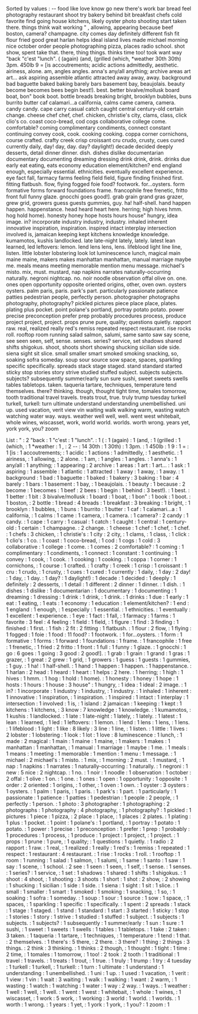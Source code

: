 Sorted by values :
-- food like love know go new there's work bar bread feel photography restaurant shoot try bakery behind bit breakfast chefs cold favorite find going house kitchens, likely oyster photo shooting start taken there. things think wait working " , allowing, appearing because beef boston, camera? champagne. city comes day definitely different fish fit flour fried good great harlan helps ideal island lives made michael morning nice october order people photographing pizza, places radio school. shot show, spent take that. there, thing things. thinks time too! took want way "back "c'est "lunch". ( (again) (and, (grilled (which, *weather 30th 30th) 3pm. 450lb 9 = [is accoutrements; acidic actions admittedly, aesthetic. airiness, alone. am, angles angles. anna's any/all anything; archive areas art art... ask aspiring assemble atlantic attracted away away, away. background bad baguette baked baking barely bars basement bay, beaujolais. beauty become becomes bees begin best!). best. better bivalve/mollusk board boat, bon" book boot. bottle breads breaking bright, brooklyn bubbles, buns burrito butter caf calamari...a california, calms came camera, camera. candy candy. cape carry casual catch caught central century-old certain change. cheese chef chef, chef. chicken, christie's city, clams, class, click clio's co. coast coco-bread, cod cogs collaborative college come. comfortable? coming complimentary condiments, connect constant continuing convey cook, cook. cooking cooking. coppa corner cornichons, course crafted. crafty creek crisp croissant cru crudo, crusty, cues cured currently daily, day! day, day. day? daylight!) decade decided deeply desserts, detail dinner dinner. dish. dishes dislike documentarian documentary documenting dreaming dressing drink drink, drink. drinks due early eat eating, eats economy education element/kitchen? end england enough, especially essential. ethnicities. eventually excellent experience. eye fact fall, farmacy farms feeling field field, figure finding finished first. fitting flatbush. flow, flying fogged foie food? footwork. for...oysters. form formative forms forward foundations frame. francophile free frenetic, fritto front full funny glaze. gnocchi goes good!]. grab grain grand gras grazer, grew grid, growers guess guests gummies, guy. ha! half-shell. hand happen happen. happenstance. head heard heart here. herring; high hives hmm. hog hold home). honesty honey hope hosts hours house" hungry, idea image. in? incorporate industry industry, industry. inhaled inherent innovative inspiration, inspiration. inspired intact interplay intersection involved is, jamaican keeping kept kitchens knowledge knowledge. kumamotos, kushis landlocked. late late-night lately, lately. latest lean learned, led leftovers: lemon. lend lens lens, lens. lifeblood light line line, listen. little lobster lobstering look lot luminescence lunch, magical main maine maine, makers makes manhattan manhattan, manual marriage maybe me. meals means meeting memorable mention menu message. michael's misto. mix, must. mustard, nap napkins narrates naturally-occurring naturally. negroni nightcap. no. noir noodle observation offal olive on. one. ones open opportunity opposite oriented origins, other, oven own. oysters oysters. palm paris, paris. park's part. particularly passionate patience patties pedestrian people, perfectly person. photographer photographs photography, photography? pickled pictures piece place place, plates. plating plus pocket. point polane's portland, portray potato potato. power precise preconception prefer prep probably procedures process, produce project project, project. props prune pure, quality; questions quietly. rapport raw. real, realized really red's remiss repeated respect restaurant. rise rocks roll. rooftop room running salad salmon, salumi, same santo saw say scene, see seen seen, self, sense. senses. series? service, set shadows shared shifts shigokus. shoot, shoots short showing shucking sicilian side side. siena sight sit slice. small smaller smart smoked smoking snacking, so, soaking sofra someday. soup sour source sow space, spaces, sparkling specific specifically. spreads stack stage staged. stand standard started sticky stop stories story strive studied stuffed subject. subjects subjects. subjects? subsequently summer/early sun sure sushi, sweet sweets swells tables tabletops. taken. taqueria tartare, techniques, temperature tend themselves. there? thinking. though, thought tight time, tomales tomorrow, tooth traditional travel travels. treats trout, true. truly trump tuesday turkell turkell, turkell: turn ultimate understand understanding unembellished. uni up. used vacation, verit view vin waiting walk walking warm, wasting watch watching water way. ways. weather well well, well. went west whitebait, whole wines, wiscasset, work, world world. worlds. worth wrong. years yet, york york, you? zoom 

List :
" : 2
"back : 1
"c'est : 1
"lunch". : 1
( : 1
(again) : 1
(and, : 1
(grilled : 1
(which, : 1
*weather : 1
, : 2
-- : 14
30th : 1
30th) : 1
3pm. : 1
450lb : 1
9 : 1
= : 1
[is : 1
accoutrements; : 1
acidic : 1
actions : 1
admittedly, : 1
aesthetic. : 1
airiness, : 1
allowing, : 2
alone. : 1
am, : 1
angles : 1
angles. : 1
anna's : 1
any/all : 1
anything; : 1
appearing : 2
archive : 1
areas : 1
art : 1
art... : 1
ask : 1
aspiring : 1
assemble : 1
atlantic : 1
attracted : 1
away : 1
away, : 1
away. : 1
background : 1
bad : 1
baguette : 1
baked : 1
bakery : 3
baking : 1
bar : 4
barely : 1
bars : 1
basement : 1
bay, : 1
beaujolais. : 1
beauty : 1
because : 2
become : 1
becomes : 1
beef : 2
bees : 1
begin : 1
behind : 3
best!). : 1
best. : 1
better : 1
bit : 3
bivalve/mollusk : 1
board : 1
boat, : 1
bon" : 1
book : 1
boot. : 1
boston, : 2
bottle : 1
bread : 4
breads : 1
breakfast : 3
breaking : 1
bright, : 1
brooklyn : 1
bubbles, : 1
buns : 1
burrito : 1
butter : 1
caf : 1
calamari...a : 1
california, : 1
calms : 1
came : 1
camera, : 1
camera. : 1
camera? : 2
candy : 1
candy. : 1
cape : 1
carry : 1
casual : 1
catch : 1
caught : 1
central : 1
century-old : 1
certain : 1
champagne. : 2
change. : 1
cheese : 1
chef : 1
chef, : 1
chef. : 1
chefs : 3
chicken, : 1
christie's : 1
city : 2
city, : 1
clams, : 1
class, : 1
click : 1
clio's : 1
co. : 1
coast : 1
coco-bread, : 1
cod : 1
cogs : 1
cold : 3
collaborative : 1
college : 1
come. : 1
comes : 2
comfortable? : 1
coming : 1
complimentary : 1
condiments, : 1
connect : 1
constant : 1
continuing : 1
convey : 1
cook, : 1
cook. : 1
cooking : 1
cooking. : 1
coppa : 1
corner : 1
cornichons, : 1
course : 1
crafted. : 1
crafty : 1
creek : 1
crisp : 1
croissant : 1
cru : 1
crudo, : 1
crusty, : 1
cues : 1
cured : 1
currently : 1
daily, : 1
day : 2
day! : 1
day, : 1
day. : 1
day? : 1
daylight!) : 1
decade : 1
decided : 1
deeply : 1
definitely : 2
desserts, : 1
detail : 1
different : 2
dinner : 1
dinner. : 1
dish. : 1
dishes : 1
dislike : 1
documentarian : 1
documentary : 1
documenting : 1
dreaming : 1
dressing : 1
drink : 1
drink, : 1
drink. : 1
drinks : 1
due : 1
early : 1
eat : 1
eating, : 1
eats : 1
economy : 1
education : 1
element/kitchen? : 1
end : 1
england : 1
enough, : 1
especially : 1
essential. : 1
ethnicities. : 1
eventually : 1
excellent : 1
experience. : 1
eye : 1
fact : 1
fall, : 1
farmacy : 1
farms : 1
favorite : 3
feel : 4
feeling : 1
field : 1
field, : 1
figure : 1
find : 3
finding : 1
finished : 1
first. : 1
fish : 2
fit : 2
fitting : 1
flatbush. : 1
flour : 2
flow, : 1
flying : 1
fogged : 1
foie : 1
food : 11
food? : 1
footwork. : 1
for...oysters. : 1
form : 1
formative : 1
forms : 1
forward : 1
foundations : 1
frame. : 1
francophile : 1
free : 1
frenetic, : 1
fried : 2
fritto : 1
front : 1
full : 1
funny : 1
glaze. : 1
gnocchi : 1
go : 6
goes : 1
going : 3
good : 2
good!]. : 1
grab : 1
grain : 1
grand : 1
gras : 1
grazer, : 1
great : 2
grew : 1
grid, : 1
growers : 1
guess : 1
guests : 1
gummies, : 1
guy. : 1
ha! : 1
half-shell. : 1
hand : 1
happen : 1
happen. : 1
happenstance. : 1
harlan : 2
head : 1
heard : 1
heart : 1
helps : 2
here. : 1
herring; : 1
high : 1
hives : 1
hmm. : 1
hog : 1
hold : 1
home). : 1
honesty : 1
honey : 1
hope : 1
hosts : 1
hours : 1
house : 3
house" : 1
hungry, : 1
idea : 1
ideal : 2
image. : 1
in? : 1
incorporate : 1
industry : 1
industry, : 1
industry. : 1
inhaled : 1
inherent : 1
innovative : 1
inspiration, : 1
inspiration. : 1
inspired : 1
intact : 1
interplay : 1
intersection : 1
involved : 1
is, : 1
island : 2
jamaican : 1
keeping : 1
kept : 1
kitchens : 1
kitchens, : 3
know : 7
knowledge : 1
knowledge. : 1
kumamotos, : 1
kushis : 1
landlocked. : 1
late : 1
late-night : 1
lately, : 1
lately. : 1
latest : 1
lean : 1
learned, : 1
led : 1
leftovers: : 1
lemon. : 1
lend : 1
lens : 1
lens, : 1
lens. : 1
lifeblood : 1
light : 1
like : 8
likely : 3
line : 1
line, : 1
listen. : 1
little : 1
lives : 2
lobster : 1
lobstering : 1
look : 1
lot : 1
love : 8
luminescence : 1
lunch, : 1
made : 2
magical : 1
main : 1
maine : 1
maine, : 1
makers : 1
makes : 1
manhattan : 1
manhattan, : 1
manual : 1
marriage : 1
maybe : 1
me. : 1
meals : 1
means : 1
meeting : 1
memorable : 1
mention : 1
menu : 1
message. : 1
michael : 2
michael's : 1
misto. : 1
mix, : 1
morning : 2
must. : 1
mustard, : 1
nap : 1
napkins : 1
narrates : 1
naturally-occurring : 1
naturally. : 1
negroni : 1
new : 5
nice : 2
nightcap. : 1
no. : 1
noir : 1
noodle : 1
observation : 1
october : 2
offal : 1
olive : 1
on. : 1
one. : 1
ones : 1
open : 1
opportunity : 1
opposite : 1
order : 2
oriented : 1
origins, : 1
other, : 1
oven : 1
own. : 1
oyster : 3
oysters : 1
oysters. : 1
palm : 1
paris, : 1
paris. : 1
park's : 1
part. : 1
particularly : 1
passionate : 1
patience : 1
patties : 1
pedestrian : 1
people : 2
people, : 1
perfectly : 1
person. : 1
photo : 3
photographer : 1
photographing : 2
photographs : 1
photography : 4
photography, : 1
photography? : 1
pickled : 1
pictures : 1
piece : 1
pizza, : 2
place : 1
place, : 1
places : 2
plates. : 1
plating : 1
plus : 1
pocket. : 1
point : 1
polane's : 1
portland, : 1
portray : 1
potato : 1
potato. : 1
power : 1
precise : 1
preconception : 1
prefer : 1
prep : 1
probably : 1
procedures : 1
process, : 1
produce : 1
project : 1
project, : 1
project. : 1
props : 1
prune : 1
pure, : 1
quality; : 1
questions : 1
quietly. : 1
radio : 2
rapport : 1
raw. : 1
real, : 1
realized : 1
really : 1
red's : 1
remiss : 1
repeated : 1
respect : 1
restaurant : 4
restaurant. : 1
rise : 1
rocks : 1
roll. : 1
rooftop : 1
room : 1
running : 1
salad : 1
salmon, : 1
salumi, : 1
same : 1
santo : 1
saw : 1
say : 1
scene, : 1
school. : 2
see : 1
seen : 1
seen, : 1
self, : 1
sense. : 1
senses. : 1
series? : 1
service, : 1
set : 1
shadows : 1
shared : 1
shifts : 1
shigokus. : 1
shoot : 4
shoot, : 1
shooting : 3
shoots : 1
short : 1
shot : 2
show, : 2
showing : 1
shucking : 1
sicilian : 1
side : 1
side. : 1
siena : 1
sight : 1
sit : 1
slice. : 1
small : 1
smaller : 1
smart : 1
smoked : 1
smoking : 1
snacking, : 1
so, : 1
soaking : 1
sofra : 1
someday. : 1
soup : 1
sour : 1
source : 1
sow : 1
space, : 1
spaces, : 1
sparkling : 1
specific : 1
specifically. : 1
spent : 2
spreads : 1
stack : 1
stage : 1
staged. : 1
stand : 1
standard : 1
start : 3
started : 1
sticky : 1
stop : 1
stories : 1
story : 1
strive : 1
studied : 1
stuffed : 1
subject. : 1
subjects : 1
subjects. : 1
subjects? : 1
subsequently : 1
summer/early : 1
sun : 1
sure : 1
sushi, : 1
sweet : 1
sweets : 1
swells : 1
tables : 1
tabletops. : 1
take : 2
taken : 3
taken. : 1
taqueria : 1
tartare, : 1
techniques, : 1
temperature : 1
tend : 1
that. : 2
themselves. : 1
there's : 5
there, : 2
there. : 3
there? : 1
thing : 2
things : 3
things. : 2
think : 3
thinking. : 1
thinks : 2
though, : 1
thought : 1
tight : 1
time : 2
time, : 1
tomales : 1
tomorrow, : 1
too! : 2
took : 2
tooth : 1
traditional : 1
travel : 1
travels. : 1
treats : 1
trout, : 1
true. : 1
truly : 1
trump : 1
try : 4
tuesday : 1
turkell : 1
turkell, : 1
turkell: : 1
turn : 1
ultimate : 1
understand : 1
understanding : 1
unembellished. : 1
uni : 1
up. : 1
used : 1
vacation, : 1
verit : 1
view : 1
vin : 1
wait : 3
waiting : 1
walk : 1
walking : 1
want : 2
warm, : 1
wasting : 1
watch : 1
watching : 1
water : 1
way : 2
way. : 1
ways. : 1
weather : 1
well : 1
well, : 1
well. : 1
went : 1
west : 1
whitebait, : 1
whole : 1
wines, : 1
wiscasset, : 1
work : 5
work, : 1
working : 3
world : 1
world. : 1
worlds. : 1
worth : 1
wrong. : 1
years : 1
yet, : 1
york : 1
york, : 1
you? : 1
zoom : 1
